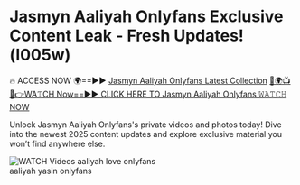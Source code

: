 # Jasmyn Aaliyah Onlyfans Exclusive Content Leak - Fresh Updates! (l005w)

🔥 ACCESS NOW 🌍==►► <a href="https://tinyurl.com/3fjeunct" rel="nofollow">Jasmyn Aaliyah Onlyfans Latest Collection</a></h3>
[🔴🌍📺📱👉WA𝚃CH Now==►► CLICK HERE TO Jasmyn Aaliyah Onlyfans 𝚆𝙰𝚃𝙲𝙷 NOW](https://tinyurl.com/3fjeunct)

Unlock Jasmyn Aaliyah Onlyfans's private videos and photos today! Dive into the newest 2025 content updates and explore exclusive material you won’t find anywhere else.


<a href="https://tinyurl.com/3fjeunct" rel="nofollow" data-target="animated-image.originalLink"><img src="https://camo.githubusercontent.com/8a4f000d20f83aca3bf7ec5f350d767afa0574a8a352519fd8cfa583a6f93a33/68747470733a2f2f692e696d6775722e636f6d2f644a486b345a712e676966" alt="WATCH Videos" data-canonical-src="https://i.imgur.com/dJHk4Zq.gif" style="max-width: 100%; display: inline-block;" data-target="animated-image.originalImage"></a>
aaliyah love onlyfans<br>
aaliyah yasin onlyfans